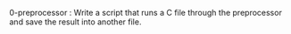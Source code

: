 0-preprocessor   : Write a script that runs a C file through the preprocessor and save the result into another file.
